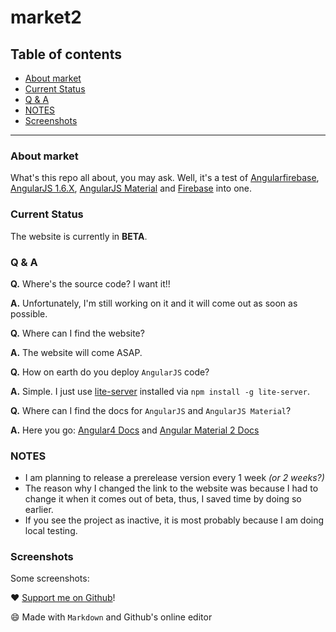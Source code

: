 # market2
## Table of contents
- [About market](#about-market)
- [Current Status](#current-status)
- [Q & A](#q--a)
- [NOTES](#notes)
- [Screenshots](#screenshots)

---
### About market
What's this repo all about, you may ask. Well, it's a test of [Angularfirebase](https://github.com/firebase/angularfire), [AngularJS 1.6.X](https://angularjs.org), [AngularJS Material](https://material.angularjs.org) and [Firebase](https://github.com/firebase) into one. <!--TODO: Make about longer-->

### Current Status
The website is currently in **BETA**.

### Q & A
**Q.** Where's the source code? I want it!!

**A.** Unfortunately, I'm still working on it and it will come out as soon as possible.

**Q.** Where can I find the website?

**A.** The website will come ASAP.

**Q.** How on earth do you deploy `AngularJS` code?

**A.** Simple. I just use [lite-server](https://www.npmjs.com/package/lite-server) installed via `npm install -g lite-server`.

**Q.** Where can I find the docs for `AngularJS` and `AngularJS Material`?

**A.** Here you go: [Angular4 Docs](https://angularjs.org) and [Angular Material 2 Docs](https://material.angularjs.org)

### NOTES
- I am planning to release a prerelease version every 1 week _(or 2 weeks?)_ <!--TODO: Decide for no. of weeks before next release-->
- The reason why I changed the link to the website was because I had to change it when it comes out of beta, thus, I saved time by doing so earlier.
- If you see the project as inactive, it is most probably because I am doing local testing.

### Screenshots
Some screenshots:
<!--
TODO: Add screenshots
-->

:heart: [Support me on Github](https://github.com/Chan4077)!

:smile: Made with `Markdown` and Github's online editor
